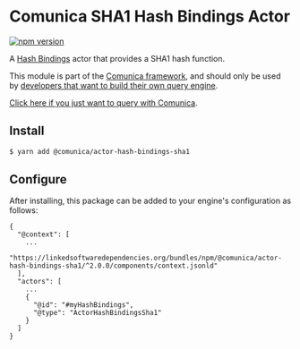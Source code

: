 # Comunica SHA1 Hash Bindings Actor

[![npm version](https://badge.fury.io/js/%40comunica%2Factor-hash-bindings-sha1.svg)](https://www.npmjs.com/package/@comunica/actor-hash-bindings-sha1)

A [Hash Bindings](https://github.com/comunica/comunica/tree/master/packages/bus-hash-bindings) actor that
provides a SHA1 hash function.

This module is part of the [Comunica framework](https://github.com/comunica/comunica),
and should only be used by [developers that want to build their own query engine](https://comunica.dev/docs/modify/).

[Click here if you just want to query with Comunica](https://comunica.dev/docs/query/).

## Install

```bash
$ yarn add @comunica/actor-hash-bindings-sha1
```

## Configure

After installing, this package can be added to your engine's configuration as follows:
```text
{
  "@context": [
    ...
    "https://linkedsoftwaredependencies.org/bundles/npm/@comunica/actor-hash-bindings-sha1/^2.0.0/components/context.jsonld"  
  ],
  "actors": [
    ...
    {
      "@id": "#myHashBindings",
      "@type": "ActorHashBindingsSha1"
    }
  ]
}
```

